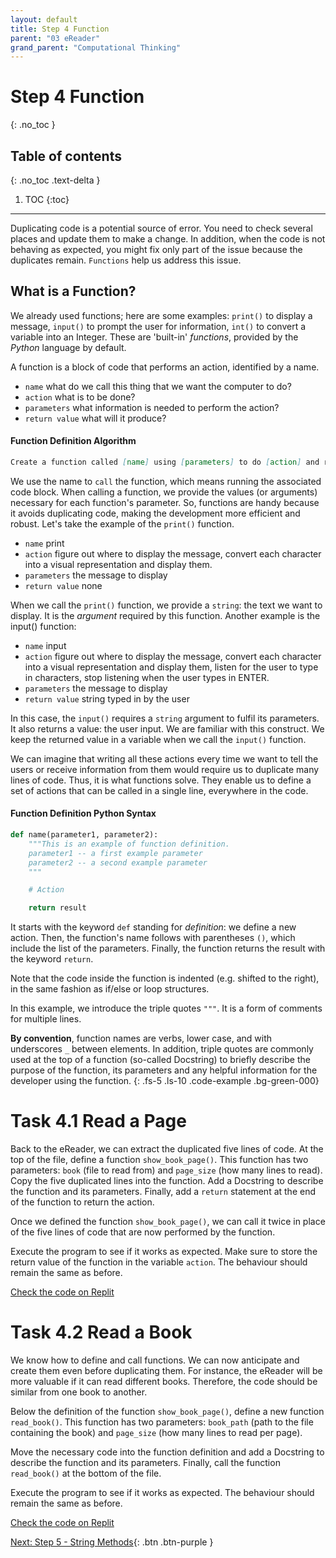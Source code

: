 ```yaml
---
layout: default
title: Step 4 Function
parent: "03 eReader"
grand_parent: "Computational Thinking"
---
```


# Step 4 Function
{: .no_toc }

## Table of contents
{: .no_toc .text-delta }

1. TOC
{:toc}

---


Duplicating code is a potential source of error. You need to check several places and update them to make a change. In addition, when the code is not behaving as expected, you might fix only part of the issue because the duplicates remain. `Functions` help us address this issue.


## What is a Function?

We already used functions; here are some examples: `print()` to display a message, `input()` to prompt the user for information, `int()` to convert a variable into an Integer. These are 'built-in' _functions_, provided by the _Python_ language by default.

A function is a block of code that performs an action, identified by a name.

* `name` what do we call this thing that we want the computer to do?
* `action` what is to be done?
* `parameters` what information is needed to perform the action?
* `return value` what will it produce?

#### Function Definition Algorithm

```markdown
Create a function called [name] using [parameters] to do [action] and return [result].
```

We use the name to `call` the function, which means running the associated code block. When calling a function, we provide the values (or arguments) necessary for each function's parameter. So, functions are handy because it avoids duplicating code, making the development more efficient and robust. Let's take the example of the `print()` function.

* `name` print
* `action` figure out where to display the message, convert each character into a visual representation and display them.
* `parameters` the message to display
* `return value` none

When we call the `print()` function, we provide a `string`: the text we want to display. It is the _argument_ required by this function. Another example is the input() function:

* `name` input
* `action` figure out where to display the message, convert each character into a visual representation and display them, listen for the user to type in characters, stop listening when the user types in ENTER.
* `parameters` the message to display
* `return value` string typed in by the user

In this case, the `input()` requires a `string` argument to fulfil its parameters. It also returns a value: the user input. We are familiar with this construct. We keep the returned value in a variable when we call the `input()` function.

We can imagine that writing all these actions every time we want to tell the users or receive information from them would require us to duplicate many lines of code. Thus, it is what functions solve. They enable us to define a set of actions that can be called in a single line, everywhere in the code.

#### Function Definition Python Syntax

```python
def name(parameter1, parameter2):
    """This is an example of function definition.
    parameter1 -- a first example parameter
    parameter2 -- a second example parameter
    """

    # Action

    return result
```

It starts with the keyword `def` standing for _definition_: we define a new action. Then, the function's name follows with parentheses `()`, which include the list of the parameters. Finally, the function returns the result with the keyword `return`.

Note that the code inside the function is indented (e.g. shifted to the right), in the same fashion as if/else or loop structures.

In this example, we introduce the triple quotes `"""`. It is a form of comments for multiple lines.

**By convention**, function names are verbs, lower case, and with underscores `_` between elements. In addition, triple quotes are commonly used at the top of a function (so-called Docstring) to briefly describe the purpose of the function, its parameters and any helpful information for the developer using the function.
{: .fs-5 .ls-10 .code-example .bg-green-000}


# Task 4.1 Read a Page

Back to the eReader, we can extract the duplicated five lines of code. At the top of the file, define a function `show_book_page()`. This function has two parameters: `book` (file to read from) and `page_size` (how many lines to read). Copy the five duplicated lines into the function. Add a Docstring to describe the function and its parameters. Finally, add a `return` statement at the end of the function to return the action.

Once we defined the function `show_book_page()`, we can call it twice in place of the five lines of code that are now performed by the function.

Execute the program to see if it works as expected. Make sure to store the return value of the function in the variable `action`. The behaviour should remain the same as before.

[Check the code on Replit](https://replit.com/@dcdlab/ereader-step4-1)

# Task 4.2 Read a Book

We know how to define and call functions. We can now anticipate and create them even before duplicating them. For instance, the eReader will be more valuable if it can read different books. Therefore, the code should be similar from one book to another.

Below the definition of the function `show_book_page()`, define a new function `read_book()`. This function has two parameters: `book_path` (path to the file containing the book) and `page_size` (how many lines to read per page).

Move the necessary code into the function definition and add a Docstring to describe the function and its parameters. Finally, call the function `read_book()` at the bottom of the file. 

Execute the program to see if it works as expected. The behaviour should remain the same as before.

[Check the code on Replit](https://replit.com/@dcdlab/ereader-step4-2)


[Next: Step 5 - String Methods]({{site.baseurl}}/computational-thinking/03-ereader/step5-string){: .btn .btn-purple }